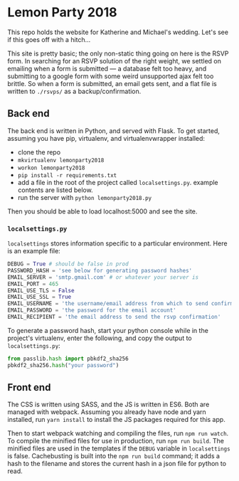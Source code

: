 # Lemon Party 2018
This repo holds the website for Katherine and Michael's wedding. Let's see if
this goes off with a hitch...

This site is pretty basic; the only non-static thing going on here is the RSVP
form. In searching for an RSVP solution of the right weight, we settled on
emailing when a form is submitted — a database felt too heavy, and submitting
to a google form with some weird unsupported ajax felt too brittle. So when a
form is submitted, an email gets sent, and a flat file is written to `./rsvps/`
as a backup/confirmation.

## Back end

The back end is written in Python, and served with Flask. To get started,
assuming you have pip, virtualenv, and virtualenvwrapper installed:

* clone the repo
* `mkvirtualenv lemonparty2018`
* `workon lemonparty2018`
* `pip install -r requirements.txt`
* add a file in the root of the project called `localsettings.py`. example
  contents are listed below.
* run the server with `python lemonparty2018.py`

Then you should be able to load localhost:5000 and see the site.

### `localsettings.py`

`localsettings` stores information specific to a particular environment. Here
is an example file:

```.py
DEBUG = True # should be false in prod
PASSWORD_HASH = 'see below for generating password hashes'
EMAIL_SERVER = 'smtp.gmail.com' # or whatever your server is
EMAIL_PORT = 465
EMAIL_USE_TLS = False
EMAIL_USE_SSL = True
EMAIL_USERNAME = 'the username/email address from which to send confirmations'
EMAIL_PASSWORD = 'the password for the email account'
EMAIL_RECIPIENT = 'the email address to send the rsvp confirmation'
```

To generate a password hash, start your python console while in the project's
virtualenv, enter the following, and copy the output to `localsettings.py`:

```.py
from passlib.hash import pbkdf2_sha256
pbkdf2_sha256.hash("your password")
```

## Front end

The CSS is written using SASS, and the JS is written in ES6. Both are managed
with webpack. Assuming you already have node and yarn installed, run
`yarn install` to install the JS packages required for this app.

Then to start webpack watching and compiling the files, run `npm run watch`. To
compile the minified files for use in production, run `npm run build`. The
minified files are used in the templates if the `DEBUG` variable in
`localsettings` is false. Cachebusting is built into the `npm run build`
command; it adds a hash to the filename and stores the current hash in a json
file for python to read.
